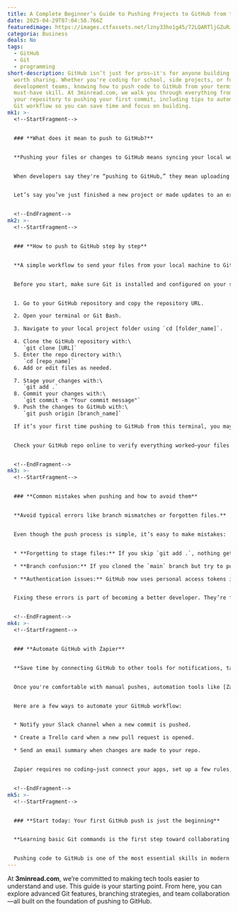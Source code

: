 ```yaml
---
title: A Complete Beginner’s Guide to Pushing Projects to GitHub from the Terminal
date: 2025-04-29T07:04:58.766Z
featuredimage: https://images.ctfassets.net/lzny33ho1g45/72LQARTljGZuRJITF6GGUW/9ad00ff8224c907f9d339b1d8d95e22c/github-app-tips.jpg?w=1520&fm=avif&q=31&fit=thumb&h=760
categoria: Business
deals: No
tags:
  - GitHub
  - Git
  - programming
short-description: GitHub isn’t just for pros—it's for anyone building something
  worth sharing. Whether you're coding for school, side projects, or full-blown
  development teams, knowing how to push code to GitHub from your terminal is a
  must-have skill. At 3minread.com, we walk you through everything from cloning
  your repository to pushing your first commit, including tips to automate your
  Git workflow so you can save time and focus on building.
mk1: >-
  <!--StartFragment-->


  ### **What does it mean to push to GitHub?**


  **Pushing your files or changes to GitHub means syncing your local work to the cloud.**


  When developers say they're “pushing to GitHub,” they mean uploading files from their local computer to a remote repository hosted on GitHub. This allows you to store backups of your work, collaborate with others, and track progress over time.


  Let’s say you’ve just finished a new project or made updates to an existing one. To share your changes, you push them to GitHub. This uploads your files to the cloud, making them accessible to your team—or to the public if your repository is open.


  <!--EndFragment-->
mk2: >-
  <!--StartFragment-->


  ### **How to push to GitHub step by step**


  **A simple workflow to send your files from your local machine to GitHub.**


  Before you start, make sure Git is installed and configured on your system. Here’s a straightforward guide to push code:


  1. Go to your GitHub repository and copy the repository URL.

  2. Open your terminal or Git Bash.

  3. Navigate to your local project folder using `cd [folder_name]`.

  4. Clone the GitHub repository with:\
     `git clone [URL]`
  5. Enter the repo directory with:\
     `cd [repo_name]`
  6. Add or edit files as needed.

  7. Stage your changes with:\
     `git add .`
  8. Commit your changes with:\
     `git commit -m "Your commit message"`
  9. Push the changes to GitHub with:\
     `git push origin [branch_name]`

  If it’s your first time pushing to GitHub from this terminal, you may be prompted to log in. Once authenticated, your files will be uploaded.


  Check your GitHub repo online to verify everything worked—your files should now be live.


  <!--EndFragment-->
mk3: >-
  <!--StartFragment-->


  ### **Common mistakes when pushing and how to avoid them**


  **Avoid typical errors like branch mismatches or forgotten files.**


  Even though the push process is simple, it’s easy to make mistakes:


  * **Forgetting to stage files:** If you skip `git add .`, nothing gets committed. Use `git status` to check what’s being tracked.

  * **Branch confusion:** If you cloned the `main` branch but try to push to `master`, you’ll get an error. Use `git branch` to verify the branch name before pushing.

  * **Authentication issues:** GitHub now uses personal access tokens instead of passwords. Make sure you’ve created one and are using it if prompted.


  Fixing these errors is part of becoming a better developer. They’re frustrating at first—but once resolved, pushing becomes second nature.


  <!--EndFragment-->
mk4: >-
  <!--StartFragment-->


  ### **Automate GitHub with Zapier**


  **Save time by connecting GitHub to other tools for notifications, tasks, and more.**


  Once you're comfortable with manual pushes, automation tools like [Zapier](https://zapier.com) can help you streamline repetitive tasks.


  Here are a few ways to automate your GitHub workflow:


  * Notify your Slack channel when a new commit is pushed.

  * Create a Trello card when a new pull request is opened.

  * Send an email summary when changes are made to your repo.


  Zapier requires no coding—just connect your apps, set up a few rules, and let it run in the background while you focus on development.


  <!--EndFragment-->
mk5: >-
  <!--StartFragment-->


  ### **Start today: Your first GitHub push is just the beginning**


  **Learning basic Git commands is the first step toward collaborating like a pro.**


  Pushing code to GitHub is one of the most essential skills in modern development. Whether you're working solo or on a team, being able to sync your work, track changes, and collaborate efficiently will elevate every project you touch.
---
```

At **3minread.com**, we’re committed to making tech tools easier to understand and use. This guide is your starting point. From here, you can explore advanced Git features, branching strategies, and team collaboration—all built on the foundation of pushing to GitHub.